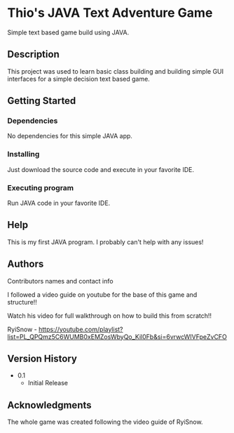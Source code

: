 # Thio's JAVA Text Adventure Game

Simple text based game build using JAVA. 

## Description

This project was used to learn basic class building and building simple GUI interfaces for a simple decision text based game.

## Getting Started

### Dependencies

No dependencies for this simple JAVA app.

### Installing

Just download the source code and execute in your favorite IDE.

### Executing program

Run JAVA code in your favorite IDE.

## Help

This is my first JAVA program. I probably can't help with any issues!

## Authors

Contributors names and contact info

I followed a video guide on youtube for the base of this game and structure!!

Watch his video for full walkthrough on how to build this from scratch!!

RyiSnow - https://youtube.com/playlist?list=PL_QPQmz5C6WUMB0xEMZosWbyQo_Kil0Fb&si=6vrwcWIVFpeZvCFO

## Version History

* 0.1
    * Initial Release


## Acknowledgments

The whole game was created following the video guide of RyiSnow.

